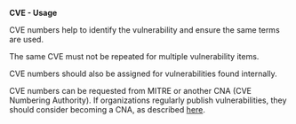 **CVE - Usage**

CVE numbers help to identify the vulnerability and ensure the same terms are used.

The same CVE must not be repeated for multiple vulnerability items.

CVE numbers should also be assigned for vulnerabilities found internally.

CVE numbers can be requested from MITRE or another CNA (CVE Numbering Authority).
If organizations regularly publish vulnerabilities, they should consider becoming a CNA, as described [here](https://www.cve.org/PartnerInformation/Partner#HowToBecomeAPartner).
